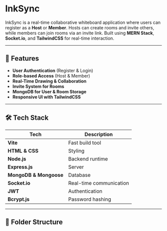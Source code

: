 # InkSync

InkSync is a real-time collaborative whiteboard application where users can register as a **Host** or **Member**. Hosts can create rooms and invite others, while members can join rooms via an invite link. Built using **MERN Stack**, **Socket.io**, and **TailwindCSS** for real-time interaction.

---

## 🚀 Features  

- **User Authentication** (Register & Login)  
- **Role-based Access** (Host & Member)  
- **Real-Time Drawing & Collaboration**  
- **Invite System for Rooms**  
- **MongoDB for User & Room Storage**  
- **Responsive UI with TailwindCSS**  

---

## 🛠 Tech Stack  

| Tech | Description |
|------|------------|
| **Vite** | Fast build tool |
| **HTML & CSS** | Styling |
| **Node.js** | Backend runtime |
| **Express.js** | Server |
| **MongoDB & Mongoose** | Database |
| **Socket.io** | Real-time communication |
| **JWT** | Authentication |
| **Bcrypt.js** | Password hashing |

---

## 📂 Folder Structure  

